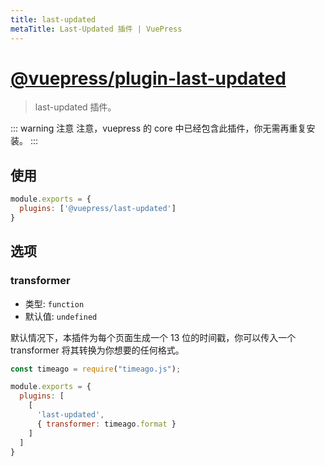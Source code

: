 ```yaml
---
title: last-updated
metaTitle: Last-Updated 插件 | VuePress
---
```


# [@vuepress/plugin-last-updated](https://github.com/vuejs/vuepress/tree/master/packages/@vuepress/plugin-last-updated)

> last-updated 插件。

::: warning 注意
注意，vuepress 的 core 中已经包含此插件，你无需再重复安装。
:::

## 使用

```js
module.exports = {
  plugins: ['@vuepress/last-updated'] 
}
```

## 选项

### transformer

- 类型: `function`
- 默认值: `undefined`

默认情况下，本插件为每个页面生成一个 13 位的时间戳，你可以传入一个 transformer 将其转换为你想要的任何格式。

``` javascript
const timeago = require("timeago.js");

module.exports = {
  plugins: [
    [ 
      'last-updated',
      { transformer: timeago.format }
    ]
  ]
}
```
